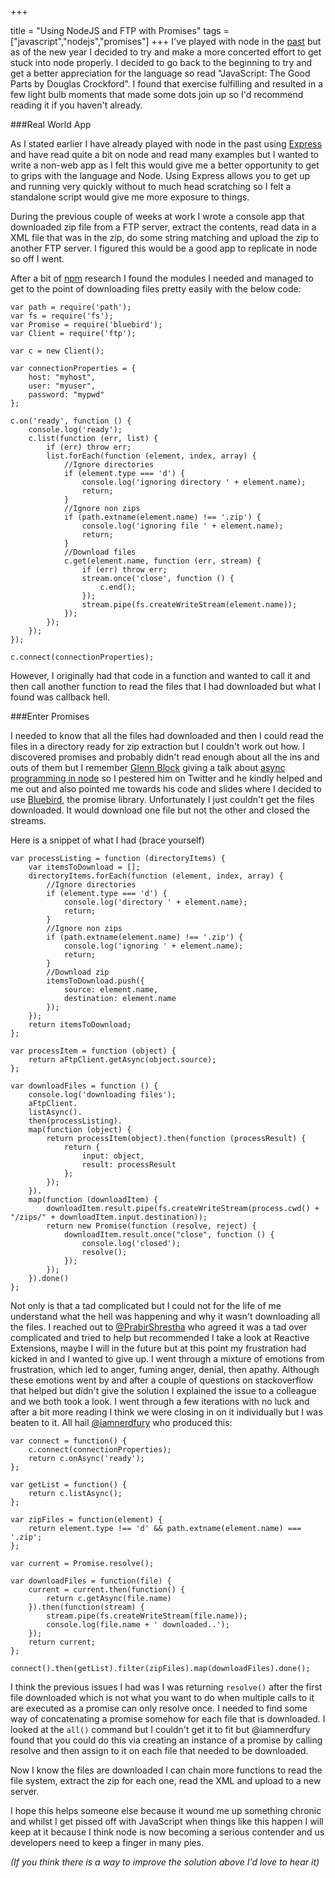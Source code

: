 +++

title = "Using NodeJS and FTP with Promises"
tags = ["javascript","nodejs","promises"]
+++
I've played with node in the [past][1] but as of the new year I decided to try and make a more concerted effort to get stuck into node properly.  I decided to go back to the beginning to try and get a better appreciation for the language so read "JavaScript: The Good Parts by Douglas Crockford".  I found that exercise fulfilling and resulted in a few light bulb moments that made some dots join up so I'd recommend reading it if you haven't already.

###Real World App

As I stated earlier I have already played with node in the past using [Express][2] and have read quite a bit on node and read many examples but I wanted to write a non-web app as I felt this would give me a better opportunity to get to grips with the language and Node. Using Express allows you to get up and running very quickly without to much head scratching so I felt a standalone script would give me more exposure to things.

<!--more-->

During the previous couple of weeks at work I wrote a console app that downloaded zip file from a FTP server, extract the contents, read data in a XML file that was in the zip, do some string matching and upload the zip to another FTP server.  I figured this would be a good app to replicate in node so off I went.

After a bit of [npm][3] research I found the modules I needed and managed to get to the point of downloading files pretty easily with the below code:

    var path = require('path');
    var fs = require('fs');
    var Promise = require('bluebird');
    var Client = require('ftp');
    
    var c = new Client();
    
    var connectionProperties = {
        host: "myhost",
        user: "myuser",
        password: "mypwd"
    };
    
    c.on('ready', function () {
        console.log('ready');
        c.list(function (err, list) {
            if (err) throw err;
            list.forEach(function (element, index, array) {
                //Ignore directories
                if (element.type === 'd') {
                    console.log('ignoring directory ' + element.name);
                    return;
                }
                //Ignore non zips
                if (path.extname(element.name) !== '.zip') {
                    console.log('ignoring file ' + element.name);
                    return;
                }
                //Download files
                c.get(element.name, function (err, stream) {
                    if (err) throw err;
                    stream.once('close', function () {
                        c.end();
                    });
                    stream.pipe(fs.createWriteStream(element.name));
                });
            });
        });
    });

    c.connect(connectionProperties);

However, I originally had that code in a function and wanted to call it and then call another function to read the files that I had downloaded but what I found was callback hell.

###Enter Promises

I needed to know that all the files had downloaded and then I could read the files in a directory ready for zip extraction but I couldn't work out how.  I discovered promises and probably didn't read enough about all the ins and outs of them but I remember [Glenn Block][8] giving a talk about [async programming in node][4] so I pestered him on Twitter and he kindly helped and me out and also pointed me towards his code and slides where I decided to use [Bluebird][5], the promise library.  Unfortunately I just couldn't get the files downloaded. It would download one file but not the other and closed the streams.

Here is a snippet of what I had (brace yourself)

    var processListing = function (directoryItems) {
        var itemsToDownload = [];
        directoryItems.forEach(function (element, index, array) {
            //Ignore directories
            if (element.type === 'd') {
                console.log('directory ' + element.name);
                return;
            }
            //Ignore non zips
            if (path.extname(element.name) !== '.zip') {
                console.log('ignoring ' + element.name);
                return;
            }
            //Download zip
            itemsToDownload.push({
                source: element.name,
                destination: element.name
            });
        });
        return itemsToDownload;
    };
    
    var processItem = function (object) {
        return aFtpClient.getAsync(object.source);
    };
    
    var downloadFiles = function () {
        console.log('downloading files');
        aFtpClient.
        listAsync().
        then(processListing).
        map(function (object) {
            return processItem(object).then(function (processResult) {
                return {
                    input: object,
                    result: processResult
                };
            });
        }).
        map(function (downloadItem) {
            downloadItem.result.pipe(fs.createWriteStream(process.cwd() + "/zips/" + downloadItem.input.destination));
            return new Promise(function (resolve, reject) {
                downloadItem.result.once("close", function () {
                    console.log('closed');
                    resolve();
                });
            });
        }).done()
    };

Not only is that a tad complicated but I could not for the life of me understand what the hell was happening and why it wasn't downloading all the files.  I reached out to [@PrabirShrestha][7] who agreed it was a tad over complicated and tried to help but recommended I take a look at Reactive Extensions, maybe I will in the future but at this point my frustration had kicked in and I wanted to give up.  I went through a mixture of emotions from frustration, which led to anger, fuming anger, denial, then apathy.  Although these emotions went by and after a couple of questions on stackoverflow that helped but didn't give the solution I explained the issue to a colleague and we both took a look.  I went through a few iterations with no luck and after a bit more reading I think we were closing in on it individually but I was beaten to it. All hail [@iamnerdfury][6] who produced this:

    var connect = function() {
        c.connect(connectionProperties);
        return c.onAsync('ready');
    };
    
    var getList = function() {
        return c.listAsync();
    };
    
    var zipFiles = function(element) {
        return element.type !== 'd' && path.extname(element.name) === '.zip';
    };
    
    var current = Promise.resolve();
    
    var downloadFiles = function(file) {
        current = current.then(function() {
            return c.getAsync(file.name)
        }).then(function(stream) {
            stream.pipe(fs.createWriteStream(file.name));
            console.log(file.name + ' downloaded..');
        });
        return current;
    };
    
    connect().then(getList).filter(zipFiles).map(downloadFiles).done();
    
I think the previous issues I had was I was returning `resolve()` after the first file downloaded which is not what you want to do when multiple calls to it are executed as a promise can only resolve once.  I needed to find some way of concatenating a promise somehow for each file that is downloaded. I looked at the `all()` command but I couldn't get it to fit but @iamnerdfury found that you could do this via creating an instance of a promise by calling resolve and then assign to it on each file that needed to be downloaded.

Now I know the files are downloaded I can chain more functions to read the file system, extract the zip for each one, read the XML and upload to a new server.

I hope this helps someone else because it wound me up something chronic and whilst I get pissed off with JavaScript when things like this happen I will keep at it because I think node is now becoming a serious contender and us developers need to keep a finger in many pies.

*(If you think there is a way to improve the solution above I'd love to hear it)*


  [1]: http://blog.jonathanchannon.com/2012/10/08/node-js-express-hello-world-formula-1-style/
  [2]: http://expressjs.com/
  [3]: http://npmjs.org
  [4]: https://github.com/glennblock/codemash-async
  [5]: https://github.com/petkaantonov/bluebird/
  [6]: http://twitter.com/iamnerdfury
  [7]: https://twitter.com/PrabirShrestha
  [8]: http://twitter.com/gblock

